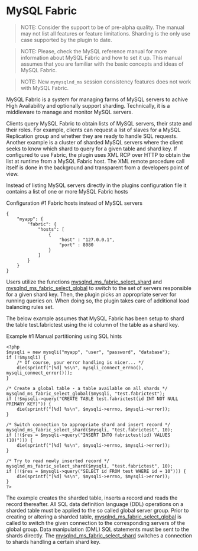 # MySQL Fabric
>NOTE: Consider the support to be of pre-alpha quality. The manual may not list all features or feature limitations. Sharding is the only use case supported by the plugin to date.

>NOTE: Please, check the MySQL reference manual for more information about MySQL Fabric and how to set it up. This manual assumes that you are familiar with the basic concepts and ideas of MySQL Fabric.

>NOTE: New `mymysqlnd_ms` session consistency features does not work with MySQL Fabric. 

MySQL Fabric is a system for managing farms of MySQL servers to achive High Availability and optionally support sharding. Technically, it is a middleware to manage and monitor MySQL servers.

Clients query MySQL Fabric to obtain lists of MySQL servers, their state and their roles. For example, clients can request a list of slaves for a MySQL Replication group and whether they are ready to handle SQL requests. Another example is a cluster of sharded MySQL servers where the client seeks to know which shard to query for a given table and shard key. If configured to use Fabric, the plugin uses XML RCP over HTTP to obtain the list at runtime from a MySQL Fabric host. The XML remote procedure call itself is done in the background and transparent from a developers point of view.

Instead of listing MySQL servers directly in the plugins configuration file it contains a list of one or more MySQL Fabric hosts

Configuration #1 Fabric hosts instead of MySQL servers

```
{
    "myapp": {
        "fabric": {
            "hosts": [
                {
                    "host" : "127.0.0.1",
                    "port" : 8080
                }
            ]
        }
    }
}
```
Users utilize the functions [mysqlnd_ms_fabric_select_shard](REF:../MYSQLND_MS-FUNCTIONS) and [mysqlnd_ms_fabric_select_global](REF:../MYSQLND_MS-FUNCTIONS) to switch to the set of servers responsible for a given shard key. Then, the plugin picks an appropriate server for running queries on. When doing so, the plugin takes care of additional load balancing rules set.

The below example assumes that MySQL Fabric has been setup to shard the table test.fabrictest using the id column of the table as a shard key.

Example #1 Manual partitioning using SQL hints

```
<?php
$mysqli = new mysqli("myapp", "user", "password", "database");
if (!$mysqli) {
    /* Of course, your error handling is nicer... */
    die(sprintf("[%d] %s\n", mysqli_connect_errno(), mysqli_connect_error()));
}

/* Create a global table - a table available on all shards */
mysqlnd_ms_fabric_select_global($mysqli, "test.fabrictest");
if (!$mysqli->query("CREATE TABLE test.fabrictest(id INT NOT NULL PRIMARY KEY)")) {
    die(sprintf("[%d] %s\n", $mysqli->errno, $mysqli->error));
}

/* Switch connection to appropriate shard and insert record */
mysqlnd_ms_fabric_select_shard($mysqli, "test.fabrictest", 10);
if (!($res = $mysqli->query("INSERT INTO fabrictest(id) VALUES (10)"))) {
    die(sprintf("[%d] %s\n", $mysqli->errno, $mysqli->error));
}

/* Try to read newly inserted record */
mysqlnd_ms_fabric_select_shard($mysqli, "test.fabrictest", 10);
if (!($res = $mysqli->query("SELECT id FROM test WHERE id = 10"))) {
    die(sprintf("[%d] %s\n", $mysqli->errno, $mysqli->error));
}
?>
```
The example creates the sharded table, inserts a record and reads the record thereafter. All SQL data definition language (DDL) operations on a sharded table must be applied to the so called global server group. Prior to creating or altering a sharded table, [mysqlnd_ms_fabric_select_global](REF:../MYSQLND_MS-FUNCTIONS) is called to switch the given connection to the corresponding servers of the global group. Data manipulation (DML) SQL statements must be sent to the shards directly. The [mysqlnd_ms_fabric_select_shard](REF:../MYSQLND_MS-FUNCTIONS) switches a connection to shards handling a certain shard key.
